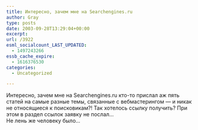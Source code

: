 ```yaml
---
title: Интересно, зачем мне на Searchengines.ru
author: Gray
type: posts
date: 2003-09-28T13:29:04+00:00
excerpt:
url: /3922
esml_socialcount_LAST_UPDATED:
  - 1497243266
essb_cache_expire:
  - 1616376530
categories:
  - Uncategorized

---
```








Интересно, зачем мне на Searchengines.ru кто-то прислал аж пять статей на самые разные темы, связанные с вебмастерингом &#8212; и никак не относящиеся к поисковикам?! Так хотелось ссылку получить? При этом в раздел ссылок заявку не послал&#8230;  
Не лень же человеку было&#8230;
